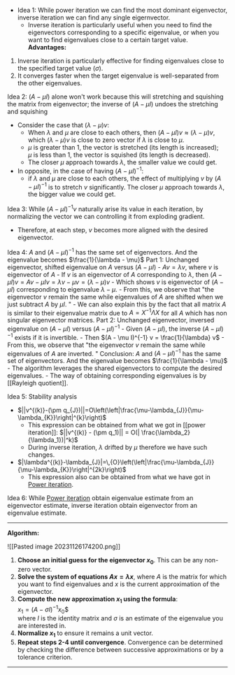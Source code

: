 
- Idea 1: While power iteration we can find the most dominant eigenvector, inverse iteration we can find any single eigernvector. 
	- Inverse iteration is particularly useful when you need to find the eigenvectors corresponding to a specific eigenvalue, or when you want to find eigenvalues close to a certain target value.
**Advantages:**
1. Inverse iteration is particularly effective for finding eigenvalues close to the specified target value ($\sigma$).
2. It converges faster when the target eigenvalue is well-separated from the other eigenvalues.

Idea 2: $(A - μI)$ alone won't work because this will stretching and squishing the matrix from eigenvector; the inverse of $(A - μI)$ undoes the stretching and squishing
- Consider the case that $(\lambda - \mu) v$:
	- When $\lambda$ and $\mu$ are close to each others, then $(A - \mu I) v \approx (\lambda - \mu) v$, which $(\lambda - \mu) v$ is close to zero vector if $\lambda$ is close to $\mu$. 
	- $μ$ is greater than 1, the vector is stretched (its length is increased); $μ$ is less than 1, the vector is squished (its length is decreased).
	- The closer $\mu$ approach towards $\lambda$, the smaller value we could get. 
- In opposite, in the case of having $(A - \mu I)^{-1}$:
	- if $\lambda$ and $\mu$ are close to each others, the effect of multiplying $v$ by $(A - \mu I)^{-1}$ is to stretch $v$ significantly. The closer $\mu$ approach towards $\lambda$, the bigger value we could get. 

Idea 3: While $(A - \mu I)^{-1} v$ naturally arise its value in each iteration, by normalizing the vector we can controlling it from exploding gradient. 
- Therefore, at each step, $v$ becomes more aligned with the desired eigenvector. 

Idea 4: $A$ and $(A - \mu I)^{-1}$ has the same set of eigenvectors. And the eigenvalue becomes $\frac{1}{\lambda - \mu}$
	Part 1: Unchanged eigenvector, shifted eigenvalue on $A$ versus $(A - \mu I)$
	- $Av = \lambda v$, where $v$ is eigenvector of $A$ 
	- If $v$ is an eigenvector of $A$ corresponding to $\lambda$, then $(A - \mu I)v = Av - \mu Iv = \lambda v - \mu v = (\lambda - \mu) v$
		- Which shows $v$ is eigenvector of $(A - \mu I)$ corresponding to eigenvalue $\lambda - \mu$. 
	- From this, we observe that "the eigenvector $v$ remain the same while eigenvalues of $A$ are shifted when we just subtract $A$ by $\mu I$. "
	- We can also explain this by the fact that all matrix $A$ is similar to their eigenvalue matrix due to $A = X^{-1} \Lambda X$ for all $A$ which has non singular eigenvector matrices. 
	Part 2: Unchanged eigenvector, inversed eigenvalue on $(A - \mu I)$ versus $(A - \mu I)^{-1}$
	- Given $(A - \mu I)$, the inverse $(A  - \mu I)^{-1}$ exists if it is invertible.
	- Then $(A - \mu I)^{-1} v = \frac{1}{\lambda} v$
	- From this, we observe that "the eigenvector $v$ remain the same while eigenvalues of $A$ are inverted. "
	Conclusion: $A$ and $(A - \mu I)^{-1}$ has the same set of eigenvectors. And the eigenvalue becomes $\frac{1}{\lambda - \mu}$
	- The algorithm leverages the shared eigenvectors to compute the desired eigenvalues. 
	- The way of obtaining corresponding eigenvalues is by [[Rayleigh quotient]]. 

Idea 5: Stability analysis
- $||v^{(k)}-(\pm q_{J})||=O\left(\left|\frac{\mu-\lambda_{J}}{\mu-\lambda_{K}}\right|^{k}\right)$
	- This expression can be obtained from what we got in [[power iteration]]: $||v^{(k)} - (\pm q_1)|| = O(| \frac{\lambda_2}{\lambda_1})|^k)$
	- During inverse iteration, $\lambda$ drifted by $\mu$ therefore we have such changes. 
- $|\lambda^{(k)}-\lambda_{J}|=\,{O}\left(\left|\frac{\mu-\lambda_{J}}{\mu-\lambda_{K}}\right|^{2k}\right)$ 
	- This expression also can be obtained from what we have got in [Power iteration](Power%20iteration.md). 

Idea 6: While [Power iteration](Power%20iteration.md) obtain eigenvalue estimate from an eigenvector estimate, inverse iteration obtain eigenvector from an eigenvalue estimate. 

---
**Algorithm:**

![[Pasted image 20231126174200.png]]

1. **Choose an initial guess for the eigenvector $x_0$**. This can be any non-zero vector.
2. **Solve the system of equations $Ax = \lambda x$**, where $A$ is the matrix for which you want to find eigenvalues and $x$ is the current approximation of the eigenvector.
3. **Compute the new approximation $x_1$ using the formula**:  
$x_1 = (A - \sigma I)^{-1}x_0$$  
where $I$ is the identity matrix and $\sigma$ is an estimate of the eigenvalue you are interested in.
4. **Normalize $x_1$** to ensure it remains a unit vector.
5. **Repeat steps 2-4 until convergence**. Convergence can be determined by checking the difference between successive approximations or by a tolerance criterion.


---
